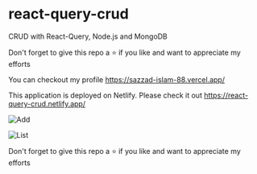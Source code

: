 # react-query-crud
CRUD with React-Query, Node.js and MongoDB

Don't forget to give this repo a ⭐ if you like and want to appreciate my efforts

You can checkout my profile https://sazzad-islam-88.vercel.app/

This application is deployed on Netlify. Please check it out https://react-query-crud.netlify.app/

![Add](https://user-images.githubusercontent.com/63356649/120893922-844be780-c637-11eb-9e7b-f50af9bbbad0.JPG)

![List](https://user-images.githubusercontent.com/63356649/120893928-8ada5f00-c637-11eb-9b39-df848144d96f.JPG)


Don't forget to give this repo a ⭐ if you like and want to appreciate my efforts

